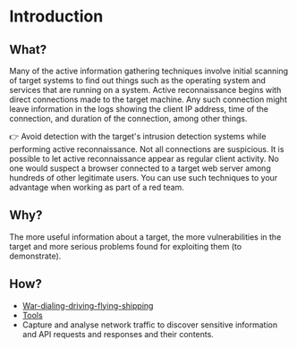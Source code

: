 # Introduction

## What?

Many of the active information gathering techniques involve initial scanning of target systems to find out things
such as the operating system and services that are running on a system. Active reconnaissance begins with direct 
connections made to the target machine. Any such connection might leave information in the logs showing the client 
IP address, time of the connection, and duration of the connection, among other things. 

👉 Avoid detection with the target's intrusion detection systems while performing active reconnaissance. 
Not all connections are suspicious. It is possible to let active reconnaissance appear as regular client activity. 
No one would suspect a browser connected to a target web server among hundreds of other legitimate users. You can use 
such techniques to your advantage when working as part of a red team.

## Why?

The more useful information about a target, the more vulnerabilities in the target and more serious problems 
found for exploiting them (to demonstrate).

## How?

* [War-dialing-driving-flying-shipping](war-dialing-driving-flying-shipping.md)
* [Tools](../active/tools.md)
* Capture and analyse network traffic to discover sensitive information and API requests and responses and their
contents.

